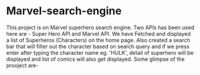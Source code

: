 # Marvel-search-engine
This project is on Marvel superhero search engine. Two APIs has been used here are - Super Hero API and Marvel API. 
We have Fetched and displayed a list of Superheros (Characters) on the home page.
Also created a search bar that will filter out the character based on search query and if we press enter after typing the character name eg. 'HULK',
detail of superhero will be displayed and list of comics will also get displayed.
Some glimpse of the prooject are-


